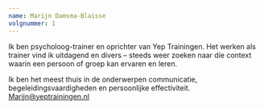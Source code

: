 ```yaml
---
name: Marijn Damsma-Blaisse
volgnummer: 1
---
```


Ik ben psycholoog-trainer en oprichter van Yep Trainingen. Het werken als trainer vind ik uitdagend en divers – steeds weer zoeken naar díe context waarin een persoon of groep kan ervaren en leren.

Ik ben het meest thuis in de onderwerpen communicatie, begeleidingsvaardigheden en persoonlijke effectiviteit. Marijn@yeptrainingen.nl
